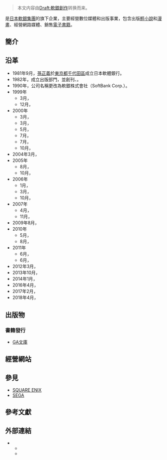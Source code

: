 > 本文内容由[Draft:軟銀創作](https://zh.wikipedia.org/wiki/Draft:軟銀創作)转换而来。


是[日本](../Page/日本.md "wikilink")[軟銀集團](../Page/軟銀集團.md "wikilink")的旗下企業，主要經營數位媒體和出版事業，包含出版[輕小說](../Page/輕小說.md "wikilink")和[漫畫](https://zh.wikipedia.org/wiki/漫畫 "wikilink")、經營網路媒體、銷售[電子書籍](https://zh.wikipedia.org/wiki/電子書籍 "wikilink")。

## 簡介

## 沿革

<div class="small">

  - 1981年9月，[孫正義](../Page/孫正義.md "wikilink")於[東京都](../Page/東京都.md "wikilink")[千代田區](../Page/千代田區.md "wikilink")成立日本軟體銀行。
  - 1982年，成立出版部門，並創刊、。
  - 1990年，公司名稱更改為軟銀株式會社（SoftBank Corp.）。
  - 1999年
      - 3月，
      - 12月，
  - 2000年
      - 3月，
      - 3月，
      - 5月，
      - 7月，
      - 7月，
      - 10月，
  - 2004年3月，
  - 2005年
      - 8月，
      - 10月，
  - 2006年
      - 1月，
      - 3月，
      - 10月，
  - 2007年
      - 4月，
      - 11月，
  - 2009年8月，
  - 2010年
      - 5月，
      - 8月，
  - 2011年
      - 6月，
      - 6月，
  - 2012年3月，
  - 2013年10月，
  - 2014年1月，
  - 2016年4月，
  - 2017年2月，
  - 2018年4月，

</div>

## 出版物

### 書籍發行

  - [GA文庫](../Page/GA文庫.md "wikilink")

## 經營網站

## 參見

  - [SQUARE ENIX](https://zh.wikipedia.org/wiki/SQUARE_ENIX "wikilink")
  - [SEGA](https://zh.wikipedia.org/wiki/SEGA "wikilink")

## 參考文獻

## 外部連結

  -   -
      -